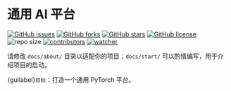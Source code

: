 # 通用 AI 平台

[![GitHub issues](https://img.shields.io/github/issues/xinetzone/pytorch-demo)](https://github.com/xinetzone/pytorch-demo/issues) [![GitHub forks](https://img.shields.io/github/forks/xinetzone/pytorch-demo)](https://github.com/xinetzone/pytorch-demo/network) [![GitHub stars](https://img.shields.io/github/stars/xinetzone/pytorch-demo)](https://github.com/xinetzone/pytorch-demo/stargazers) [![GitHub license](https://img.shields.io/github/license/xinetzone/pytorch-demo)](https://github.com/xinetzone/pytorch-demo/blob/main/LICENSE) ![repo size](https://img.shields.io/github/repo-size/xinetzone/pytorch-demo.svg) [![contributors](https://img.shields.io/github/contributors/xinetzone/pytorch-demo.svg)](https://github.com/xinetzone/pytorch-demo/graphs/contributors) [![watcher](https://img.shields.io/github/watchers/xinetzone/pytorch-demo.svg)](https://github.com/xinetzone/pytorch-demo/watchers) 

请修改 `docs/about/` 目录以适配你的项目；`docs/start/` 可以酌情编写，用于介绍项目的启动。

{guilabel}`目标`：打造一个通用 PyTorch 平台。